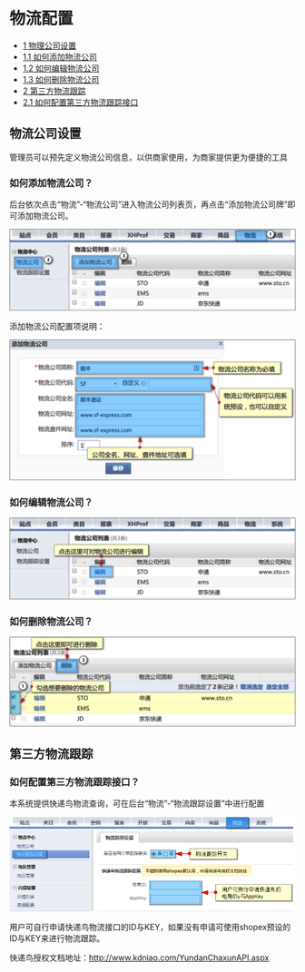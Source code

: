 # 物流配置

* [1 物理公司设置](#1)
* [1.1 如何添加物流公司](#1.1)
* [1.2 如何编辑物流公司](#1.2)
* [1.3 如何删除物流公司](#1.3)
* [2 第三方物流跟踪](#2)
* [2.1 如何配置第三方物流跟踪接口](#2.1)

## <a id=1>物流公司设置</a>

管理员可以预先定义物流公司信息，以供商家使用，为商家提供更为便捷的工具

### <a id=1.1>如何添加物流公司？</a>

后台依次点击“物流”-“物流公司”进入物流公司列表页，再点击“添加物流公司牌”即可添加物流公司。

![](images/65.png)

添加物流公司配置项说明：

![](images/66.png)

### <a id=1.2>如何编辑物流公司？</a>

![](images/67.png)
 
### <a id=1.3>如何删除物流公司？</a>

![](images/68.png)

 
## <a id=2>第三方物流跟踪</a>

### <a id=2.1>如何配置第三方物流跟踪接口？</a>

本系统提供快递鸟物流查询，可在后台“物流”-“物流跟踪设置”中进行配置

![](images/69.png)

用户可自行申请快递鸟物流接口的ID与KEY，如果没有申请可使用shopex预设的ID与KEY来进行物流跟踪。

快递鸟授权文档地址：http://www.kdniao.com/YundanChaxunAPI.aspx